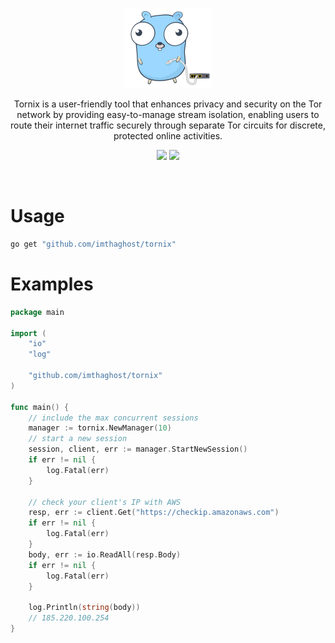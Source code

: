 <p align="center">
    <img alt="net" src="docs/media/network.png"> 
</p>
<p align="center">
Tornix is a user-friendly tool that enhances privacy and security on the Tor network by providing easy-to-manage stream isolation, 
enabling users to route their internet traffic securely through separate Tor circuits for discrete, protected online activities.

</p>
<p align="center">
   <a href="https://goreportcard.com/report/github.com/imthaghost/tornix"><img src="https://goreportcard.com/badge/github.com/imthaghost/tornix"></a>
   <a href="https://travis-ci.org/imthaghost/tornix.svg?branch=master"><img src="https://travis-ci.org/imthaghost/tornix.svg?branch=master"></a>

</p>
<br>


# Usage
```bash
go get "github.com/imthaghost/tornix"
```

# Examples

```go
package main

import (
	"io"
	"log"

	"github.com/imthaghost/tornix"
)

func main() {
	// include the max concurrent sessions
	manager := tornix.NewManager(10)
	// start a new session
	session, client, err := manager.StartNewSession()
	if err != nil {
		log.Fatal(err)
	}

	// check your client's IP with AWS
	resp, err := client.Get("https://checkip.amazonaws.com")
	if err != nil {
		log.Fatal(err)
	}
	body, err := io.ReadAll(resp.Body)
	if err != nil {
		log.Fatal(err)
	}

	log.Println(string(body))
	// 185.220.100.254
}
```

